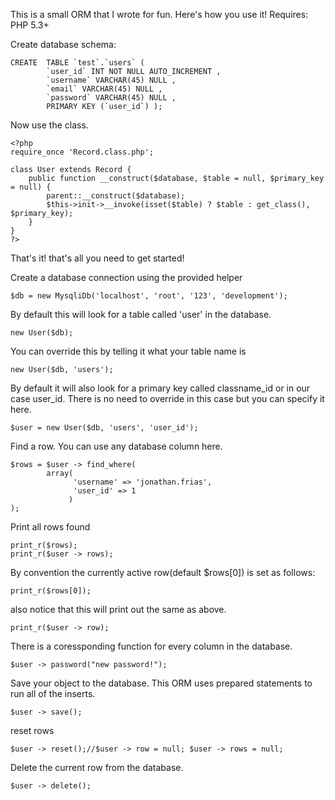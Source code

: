 This is a small ORM that I wrote for fun. Here's how you use it! Requires: PHP 5.3+ 

Create database schema:

    CREATE  TABLE `test`.`users` (
            `user_id` INT NOT NULL AUTO_INCREMENT ,
            `username` VARCHAR(45) NULL ,
            `email` VARCHAR(45) NULL ,
            `password` VARCHAR(45) NULL ,
            PRIMARY KEY (`user_id`) );

Now use the class.



    <?php
    require_once 'Record.class.php';
    
    class User extends Record {
        public function __construct($database, $table = null, $primary_key = null) {
            parent::__construct($database);
            $this->init->__invoke(isset($table) ? $table : get_class(), $primary_key);
        }
    }
    ?>
That's it! that's all you need to get started!

Create a database connection using the provided helper

    $db = new MysqliDb('localhost', 'root', '123', 'development');

By default this will look for a table called 'user' in the database.

    new User($db);

You can override this by telling it what your table name is

    new User($db, 'users');

By default it will also look for a primary key called classname_id or in our case
user_id. There is no need to override in this case but you can specify it here.

    $user = new User($db, 'users', 'user_id');

Find a row. You can use any database column here.

    $rows = $user -> find_where(
            array(
                  'username' => 'jonathan.frias',
                  'user_id' => 1
                 )
    );

Print all rows found

    print_r($rows);
    print_r($user -> rows);    

By convention the currently active row(default $rows[0]) is set as follows:

    print_r($rows[0]);
also notice that this will print out the same as above.

    print_r($user -> row);

There is a coressponding function for every column in the database.

    $user -> password("new password!");

Save your object to the database. This ORM uses prepared statements to run all of the inserts.

    $user -> save();

reset rows

    $user -> reset();//$user -> row = null; $user -> rows = null;

Delete the current row from the database.

    $user -> delete();

